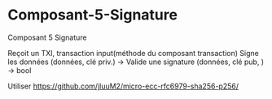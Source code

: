 # Composant-5-Signature
Composant 5 Signature

Reçoit un TXI, transaction input(méthode du composant transaction)
Signe les données (données, clé priv.) -> <sig>
Valide une signature (données, clé pub, <sig>) -> bool

Utiliser https://github.com/jluuM2/micro-ecc-rfc6979-sha256-p256/
